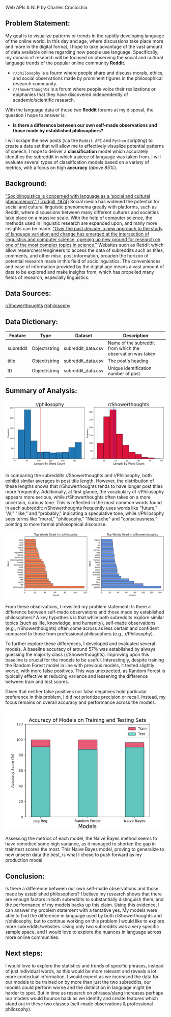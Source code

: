 Web APIs & NLP by Charles Crocicchia

## Problem Statement:
My goal is to visualize patterns or trends in the rapidly developing language of the online world. In this day and age, where discussions take place more and more in the digital format, I hope to take advantage of the vast amount of data available online regarding how people use language. Specifically, my domain of research will be focused on observing the social and cultural language trends of the popular online community **Reddit**.

- `r/philosophy` is a fourm where people share and discuss morals, ethics, and social observations made by prominent figures in the philosophical research community.
- `r/showerthoughts` is a forum where people voice their realizations or epiphanies that they have discovered independently of academic/scientific research.

With the language data of these two **Reddit** forums at my disposal, the question I hope to answer is:
- **Is there a difference between our own self-made observations and those made by established philosophers?**

I will scrape the new posts (via the `Reddit API` and `Python` scripting) to create a data set that will allow me to effectively visualize potential patterns of speech.
I hope to deliver a **classification** model which accurately identifies the subreddit in which a piece of language was taken from. I will evaluate several types of classification models based on a variety of metrics, with a focus on high **accuracy** (*above 85%*). 


## Background:
["Sociolinguistics is concerned with language as a ‘social and cultural phenomenon’." (Trudgill, 1974)](https://www.sheffield.ac.uk/linguistics/home/all-about-linguistics/about-website/branches-linguistics/sociolinguistics)
Social media has widened the potential for social and cultural linguistic phenomema greatly with platforms, such as Reddit, where discussions between many different cultures and societies take place on a massive scale. With the help of computer science, the methods used in linguistic research are expanded upon, and many more insights can be made.
["Over the past decade, a new approach to the study of language variation and change has emerged at the intersection of linguistics and computer science, opening up new ground for research on one of the most complex topics in science."](https://www.frontiersin.org/research-topics/9580/computational-sociolinguistics)
Websites such as Reddit which allow researchers/engineers to access the data of subreddits such as titles, comments, and other misc. post information, broaden the horizon of potential research made in this field of sociolinguistics. The conveniences and ease of information provided by the digital age means a vast amount of data to be explored and make insights from, which has propelled many fields of research, especially linguistics.

## Data Sources:
[r/Showerthoughts](https://www.reddit.com/r/Showerthoughts/)
[r/philosophy](https://www.reddit.com/r/philosophy/)

## Data Dictionary:
|Feature|Type|Dataset|Description|
|---|---|---|---|
|subreddit|Object/string|subreddit_data.csv|Name of the subreddit from which the observation was taken|
|title|Object/string|subreddit_data.csv|The post's heading|
|ID|Object/string|subreddit_data.csv|Unique identification number of post|


## Summary of Analysis:

![word_count_graph](images\word_count_comparison.png)


In comparing the subreddits r/Showerthoughts and r/Philosophy, both exhibit similar averages in post title length. However, the distribution of these lengths shows that r/Showerthoughts tends to have longer post titles more frequently. Additionally, at first glance, the vocabulary of r/Philosophy appears more serious, while r/Showerthoughts often takes on a more uncertain, curious tone. This is reflected in the most common words found in each subreddit: r/Showerthoughts frequently uses words like "future," "AI," "like," and "probably," indicating a speculative tone, while r/Philosophy sees terms like "moral," "philosophy," "Nietzsche" and "consciousness," pointing to more formal philosophical discourse.


![top_words_chart](images\top_words_by_subreddit.png)

From these observations, I revisited my problem statement: Is there a difference between self-made observations and those made by established philosophers? A key hypothesis is that while both subreddits explore similar topics (such as life, knowledge, and humanity), self-made observations (e.g., r/Showerthoughts) often come across as less certain and confident compared to those from professional philosophers (e.g., r/Philosophy).

To further explore these differences, I developed and evaluated several models. A baseline accuracy of around 57% was established by always guessing the majority class (r/Showerthoughts). Improving upon this baseline is crucial for the models to be useful. Interestingly, despite training the Random Forest model in line with previous models, it tested slightly worse, with more false positives. This was unexpected, as Random Forest is typically effective at reducing variance and lessening the difference between train and test scores.

Given that neither false positives nor false negatives hold particular preference in this problem, I did not prioritize precision or recall. Instead, my focus remains on overall accuracy and performance across the models.

![model_accuracy_graph](images\model_accuracies.png)


Assessing the metrics of each model, the Naive Bayes method seems to have remedied some high variance, as it managed to shorten the gap in train/test scores the most. This Naive Bayes model, proving to generalize to new unseen data the best, is what I chose to push forward as my production model.


## Conclusion:
Is there a difference between our own self-made observations and those made by established philosophers? I believe my research shows that there are enough factors in both subreddits to substantially distinguish them, and the performance of my models backs up this claim. Using this evidence, I can answer my problem statement with a tentative yes. My models were able to find the difference in language used by both r/Showerthoughts and r/philosophy, but to continue working on this problem I would like to explore more subreddits/websites. Using only two subreddits was a very specific sample space, and I would love to explore the nuances in language across more online communities.

## Next steps:
I would love to explore the statistics and trends of specific phrases, instead of just individual words, as this would be more relevant and reveals a lot more contextual information.
I would expect as we increased the data for our models to be trained on by more than just the two subreddits, our models could perform worse and the distinction in language might be harder to spot. But in time as research on phrases/slang increases perhaps our models would bounce back as we identify and create features which stand out in these two classes (self-made observations & professional philosophy).




















